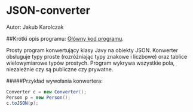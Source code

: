 # JSON-converter
Autor: Jakub Karolczak

##Krótki opis programu:
[Główny kod programu](https://github.com/Taureli/JSON-converter/blob/master/src/Converter.java).

Prosty program konwertujący klasy Javy na obiekty JSON. Konwerter obsługuje typy proste (rozróżniając typy znakowe i liczbowe) oraz tablice wielowymiarowe typów prostych. Program wykrywa wszystkie pola, niezależnie czy są publiczne czy prywatne.

#####Przykład wywołania konwertera:
```Java
Converter c = new Converter();
Person p = new Person();
c.toJSON(p);
```
